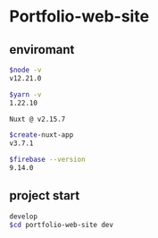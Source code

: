 # Portfolio-web-site

## enviromant

```bash
$node -v
v12.21.0

$yarn -v
1.22.10

Nuxt @ v2.15.7

$create-nuxt-app
v3.7.1

$firebase --version
9.14.0
```

## project start

```bash
develop
$cd portfolio-web-site dev
```
